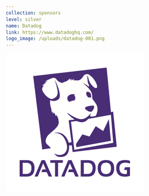 ```yaml
---
collection: sponsors
level: silver
name: Datadog
link: https://www.datadoghq.com/
logo_image: /uploads/datadog-001.png
---
```



![](/uploads/versions/datadog-001---x----360-360x---.png)